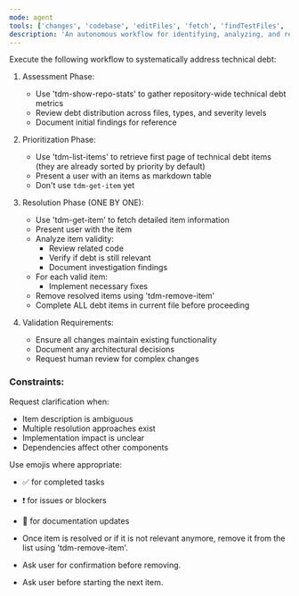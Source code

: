 ```yaml
---
mode: agent
tools: ['changes', 'codebase', 'editFiles', 'fetch', 'findTestFiles', 'problems', 'runCommands', 'runTasks', 'search', 'searchResults', 'terminalLastCommand', 'terminalSelection', 'testFailure', 'usages', 'tdm-get-item', 'tdm-list-items', 'tdm-remove-item', 'tdm-show-repo-stats']
description: 'An autonomous workflow for identifying, analyzing, and resolving technical debt in a codebase to improve maintainability and efficiency.'
---
```


Execute the following workflow to systematically address technical debt:

1. Assessment Phase:
    - Use 'tdm-show-repo-stats' to gather repository-wide technical debt metrics
    - Review debt distribution across files, types, and severity levels
    - Document initial findings for reference

2. Prioritization Phase:
    - Use 'tdm-list-items' to retrieve first page of technical debt items (they are already sorted by priority by default)
    - Present a user with an items as markdown table
    - Don't use `tdm-get-item` yet

3. Resolution Phase (ONE BY ONE):
    - Use 'tdm-get-item' to fetch detailed item information
    - Present user with the item
    - Analyze item validity:
        - Review related code
        - Verify if debt is still relevant
        - Document investigation findings
    - For each valid item:
        - Implement necessary fixes
    - Remove resolved items using 'tdm-remove-item'
    - Complete ALL debt items in current file before proceeding

4. Validation Requirements:
    - Ensure all changes maintain existing functionality
    - Document any architectural decisions
    - Request human review for complex changes

### Constraints:

Request clarification when:
- Item description is ambiguous
- Multiple resolution approaches exist
- Implementation impact is unclear
- Dependencies affect other components

Use emojis where appropriate:
- ✅ for completed tasks
- ❗ for issues or blockers
- 📄 for documentation updates

- Once item is resolved or if it is not relevant anymore, remove it from the list using 'tdm-remove-item'. 
- Ask user for confirmation before removing.
- Ask user before starting the next item.